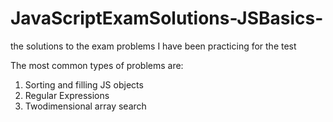 # JavaScriptExamSolutions-JSBasics-
the solutions to the exam problems I have been practicing for the test

The most common types of problems are:
1. Sorting and filling JS objects
2. Regular Expressions
3. Twodimensional array search

